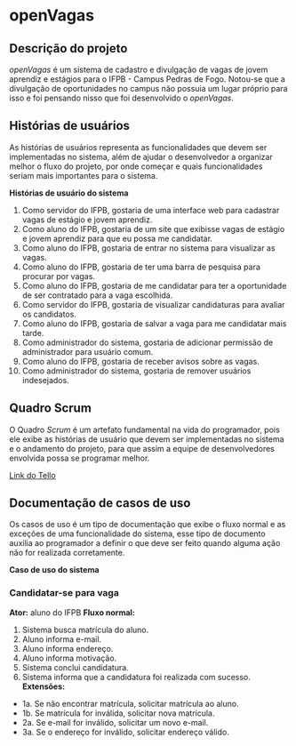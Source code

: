 # openVagas

## Descrição do projeto

_openVagas_ é um sistema de cadastro e divulgação de vagas de jovem aprendiz e estágios para o IFPB - Campus Pedras de Fogo. Notou-se que a divulgação de oportunidades no campus não possuia um lugar próprio para isso e foi pensando nisso que foi desenvolvido o _openVagas_. 

## Histórias de usuários

As histórias de usuários representa as funcionalidades que devem ser implementadas no sistema, além de ajudar o desenvolvedor a organizar melhor o fluxo do projeto, por onde começar e quais funcionalidades seriam mais importantes para o sistema.

**Histórias de usuário do sistema**

1. Como servidor do IFPB, gostaria de uma interface web para cadastrar vagas de estágio e jovem aprendiz.
2. Como aluno do IFPB, gostaria de um site que exibisse vagas de estágio e jovem aprendiz para que eu possa me candidatar.
3. Como aluno do IFPB, gostaria de entrar no sistema para visualizar as vagas.
4. Como aluno do IFPB, gostaria de ter uma barra de pesquisa para procurar por vagas.
5. Como aluno do IFPB, gostaria de me candidatar para ter a oportunidade de ser contratado para a vaga escolhida.
6. Como servidor do IFPB, gostaria de visualizar candidaturas para avaliar os candidatos.
7. Como aluno do IFPB, gostaria de salvar a vaga para me candidatar mais tarde.
8. Como administrador do sistema, gostaria de adicionar permissão de administrador para usuário comum.
9. Como aluno do IFPB, gostaria de receber avisos sobre as vagas.
10. Como administrador do sistema, gostaria de remover usuários indesejados.

## Quadro Scrum

O Quadro _Scrum_ é um artefato fundamental na vida do programador, pois ele exibe as histórias de usuário que devem ser implementadas no sistema e o andamento do projeto, para que assim a equipe de desenvolvedores envolvida possa se programar melhor.

[Link do Tello](https://trello.com/b/M9uyAIx6/divulga%C3%A7%C3%A3o-de-vagas-de-est%C3%A1gio-e-de-jovem-aprendiz)

## Documentação de casos de uso

Os casos de uso é um tipo de documentação que exibe o fluxo normal e as exceções de uma funcionalidade do sistema, esse tipo de documento auxilia ao programador a definir o que deve ser feito quando alguma ação não for realizada corretamente.

**Caso de uso do sistema**

### Candidatar-se para vaga
**Ator:** aluno do IFPB
**Fluxo normal:**
1. Sistema busca matrícula do aluno.
2. Aluno informa e-mail.
3. Aluno informa endereço.
4. Aluno informa motivação.
5. Sistema conclui candidatura.
6. Sistema informa que a candidatura foi realizada com sucesso.
**Extensões:**
* 1a. Se não encontrar matrícula, solicitar matrícula ao aluno.
* 1b. Se matrícula for inválida, solicitar nova matrícula.
* 2a. Se e-mail for inválido, solicitar um novo e-mail.
* 3a. Se o endereço for inválido, solicitar endereço válido.

